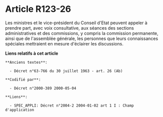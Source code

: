 # Article R123-26

Les ministres et le vice-président du Conseil d'Etat peuvent appeler à prendre part, avec voix consultative, aux séances des
sections administratives et des commissions, y compris la commission permanente, ainsi que de l'assemblée générale, les
personnes que leurs connaissances spéciales mettraient en mesure d'éclairer les discussions.

**Liens relatifs à cet article**

	**Anciens textes**:

	  - Décret n°63-766 du 30 juillet 1963 - art. 26 (Ab)

	**Codifié par**:

	  - Décret n°2000-389 2000-05-04

	**Liens**:

	  - SPEC_APPLI: Décret n°2004-2 2004-01-02 art 1 I : Champ d'application
